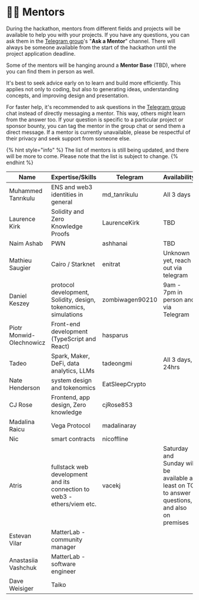 # 🧑🏫 Mentors

During the hackathon, mentors from different fields and projects will be available to help you with your projects. If you have any questions, you can ask them in the [Telegram group](https://t.me/+2bPk0y1790JkMTE0)'s "**Ask a Mentor**" channel. There will always be someone available from the start of the hackathon until the project application deadline.

Some of the mentors will be hanging around a **Mentor Base** (TBD), where you can find them in person as well.

It's best to seek advice early on to learn and build more efficiently. This applies not only to coding, but also to generating ideas, understanding concepts, and improving design and presentation.

For faster help, it's recommended to ask questions in the [Telegram group](https://t.me/+2bPk0y1790JkMTE0) chat instead of directly messaging a mentor. This way, others might learn from the answer too. If your question is specific to a particular project or sponsor bounty, you can tag the mentor in the group chat or send them a direct message. If a mentor is currently unavailable, please be respectful of their privacy and seek support from someone else.

{% hint style="info" %}
The list of mentors is still being updated, and there will be more to come. Please note that the list is subject to change.
{% endhint %}

| Name                     | Expertise/Skills                                                        | Telegram        | Availability                                                                                   |
| ------------------------ | ----------------------------------------------------------------------- | --------------- | ---------------------------------------------------------------------------------------------- |
| Muhammed Tanrıkulu       | ENS and web3 identities in general                                      | md\_tanrikulu   | All 3 days                                                                                     |
| Laurence Kirk            | Solidity and Zero Knowledge Proofs                                      | LaurenceKirk    | TBD                                                                                            |
| Naim Ashab               | PWN                                                                     | ashhanai        | TBD                                                                                            |
| Mathieu Saugier          | Cairo / Starknet                                                        | enitrat         | Unknown yet, reach out via telegram                                                            |
| Daniel Keszey            | protocol development, Solidity, design, tokenomics, simulations         | zombiwagen90210 | 9am - 7pm in person and via Telegram                                                           |
| Piotr Monwid-Olechnowicz | Front-end development (TypeScript and React)                            | hasparus        |                                                                                                |
| Tadeo                    | Spark, Maker, DeFi, data analytics, LLMs                                | tadeongmi       | All 3 days, 24hrs                                                                              |
| Nate Henderson           | system design and tokenomics                                            | EatSleepCrypto  |                                                                                                |
| CJ Rose                  | Frontend, app design, Zero knowledge                                    | cjRose853       |                                                                                                |
| Madalina Raicu           | Vega Protocol                                                           | madalinaray     |                                                                                                |
| Nic                      | smart contracts                                                         | nicoffline      |                                                                                                |
| Atris                    | fullstack web development and its connection to web3 - ethers/viem etc. | vacekj          | Saturday and Sunday will be available at least on TG to answer questions, and also on premises |
| Estevan Vilar            | MatterLab - community manager                                           |                 |                                                                                                |
| Anastasiia Vashchuk      | MatterLab - software engineer                                           |                 |                                                                                                |
| Dave Weisiger            | Taiko                                                                   |                 |                                                                                                |

